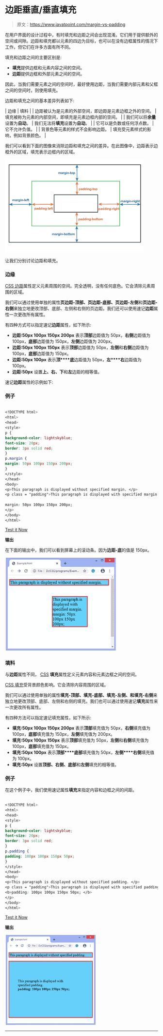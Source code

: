 # 边距垂直/垂直填充

> 原文：<https://www.javatpoint.com/margin-vs-padding>

在用户界面的设计过程中，有时填充和边距之间会出现混淆。它们用于提供额外的空间或间隙。边距和填充都以元素的四边为目标，也可以在没有边框属性的情况下工作，但它们在许多方面有所不同。

填充和边距之间的主要区别是:

*   **填充**提供边框和元素内容之间的空间。
*   **边距**提供边框和外部元素之间的空间。

因此，当我们需要元素之间的空间时，最好使用边距，当我们需要内部元素和父框之间的空间时，则使用填充。

边距和填充之间的基本差异列表如下:

| 边缘 | 填料 |
| 边距被认为是元素的外部空间，即边距是元素边框之外的空间。 | 填充被称为元素的内部空间，即填充是元素边框内部的空间。 |
| 我们可以将**余量**设置为**自动**。 | 我们无法将**填充**设置为**自动**。 |
| 它可以是负数或任何浮点数。 | 它不允许负值。 |
| 背景色等元素的样式不会影响边距。 | 填充受元素样式的影响，例如背景颜色。 |

我们可以看到下面的图像来消除边距和填充之间的差异。在此图像中，边距表示边框外的区域，填充表示边框内的区域。

![Margin v/s Padding](img/625c8c769529cbbc969d095d39913126.png)

让我们分别讨论边距和填充。

### 边缘

[CSS 边距](https://www.javatpoint.com/css-margin)属性定义元素周围的空间。完全透明，没有任何底色。它会清除元素周围的区域。

我们可以通过使用单独的属性**页边距-顶部、页边距-底部、页边距-左侧**和**页边距-右侧**来独立地更改顶部、底部、左侧和右侧的页边距。我们还可以使用速记**边距**属性一次更改所有属性。

有四种方式可以指定速记**边距**属性，如下所示:

*   **边距:50px 100px 150px 200px**
    表示**顶部**边距值为 50px，**右侧**边距值为 100px，**底部**边距值为 150px，**左侧**边距值为 200px。
*   **边距:50px 100px 150px**
    表示**顶部**边距值为 50px，**左侧**和**右侧**边距值为 100px，**底部**边距值为 150px。
*   **边距:50px 100px**
    表示**顶****底**边距值为 50px，**左****右**边距值为 100px。
*   **边距:50px**
    设置**上、右、下**和**左**边距的相等值。

速记**边距**属性的示例如下:

### 例子

```css

<!DOCTYPE html>
<html>
<head>
<style>
p {
background-color: lightskyblue;
font-size: 20px;
border: 3px solid red;
}
p.margin {
margin: 50px 100px 150px 200px;
}
</style>
</head>
<body>
<p>This paragraph is displayed without specified margin. </p>
<p class = "padding">This paragraph is displayed with specified margin.

margin: 50px 100px 150px 200px;
</p>
</body>
</html>

```

[Test it Now](https://www.javatpoint.com/oprweb/test.jsp?filename=margin-vs-padding1)

**输出**

在下面的输出中，我们可以看到屏幕上的滚动条。因为**边距-底**的值是 150px。

![Margin v/s Padding](img/98e53c26a8eedc9420503906d16990ae.png)

### 填料

与**边距**属性不同， [CSS](https://www.javatpoint.com/css-tutorial) **填充**属性定义元素内容和元素边框之间的空间。

[CSS 填充](https://www.javatpoint.com/css-padding)受背景颜色影响。它会清除内容周围的区域。

我们可以通过使用单独的属性**填充-顶部、填充-底部、填充-左侧、**和**填充-右侧**来独立地更改顶部、底部、左侧和右侧的填充。我们也可以通过使用速记**填充**属性来一次更改所有属性。

有四种方法可以指定速记填充属性，如下所示:

*   **填充:50px 100px 150px 200px**
    表示**顶部**填充值为 50px，**右侧**填充值为 100px，**底部**填充值为 150px，**左侧**填充值为 200px。
*   **填充:50px 100px 150px**
    表示**顶部**填充值为 50px，**左侧**和**右侧**填充值为 100px，**底部**填充值为 150px。
*   **填充:50px 100px**
    表示**顶部****底部**填充值为 50px，**左侧****右侧**填充值为 100px。
*   **填充:50px**
    设置**顶部、右侧、底部**和**左侧**填充的相等值。

### 例子

在这个例子中，我们使用速记属性**填充**来指定内容和边框之间的间距。

```css

<!DOCTYPE html>
<html>
<head>
<style>
p {
background-color: lightskyblue;
font-size: 20px;
border: 3px solid red;
}
p.padding {
padding: 100px 100px 150px 50px;
}
</style>
</head>
<body>
<p>This paragraph is displayed without specified padding. </p>
<p class = "padding">This paragraph is displayed with specified padding.<br>
<b>padding: 100px 100px 150px 50px; </b>
</p>
</body>
</html>

```

[Test it Now](https://www.javatpoint.com/oprweb/test.jsp?filename=margin-vs-padding2)

**输出**

![Margin v/s Padding](img/faa996501ccbe35a9158cad003fe55f2.png)

* * *